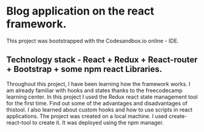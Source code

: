 # Blog application on the react framework.

This project was bootstrapped with the Codesandbox.io online - IDE.

## Technology stack - React + Redux + React-router + Bootstrap + some npm react Libraries.

Throughout this project, I have been learning how the
framework works. I am already familiar with hooks and states
thanks to the freecodecamp learning center. In this project I
used the Redux react state management tool for the first time.
Find out some of the advantages and disadvantages of thistool.
I also learned about custom hooks and how to use scripts
in react applications. The project was created on a local
machine. I used create-react-tool to create it.
It was deployed using the npm manager.
